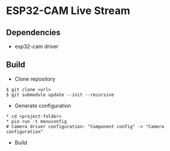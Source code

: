 # ESP32-CAM Live Stream

## Dependencies

* esp32-cam driver

## Build

* Clone repository
```shell
$ git clone <url>
$ git submodule update --init --recursive
```
* Generate configuration
```shell
* cd <project-folder>
* pio run -t menuconfig
# Camera driver configuration: "Component config" -> "Camera configuration"
```
* Build
